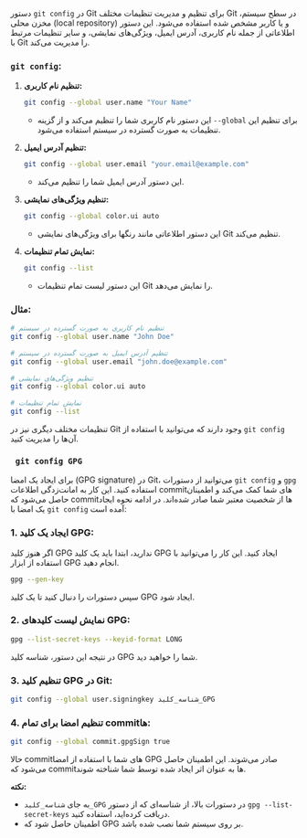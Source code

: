 دستور `git config` در Git برای تنظیم و مدیریت تنظیمات مختلف Git در سطح سیستم، مخزن محلی (local repository) و یا کاربر مشخص شده استفاده می‌شود. این دستور اطلاعاتی از جمله نام کاربری، آدرس ایمیل، ویژگی‌های نمایشی، و سایر تنظیمات مرتبط با Git را مدیریت می‌کند.

### `git config`:

1. **تنظیم نام کاربری:**
   ```bash
   git config --global user.name "Your Name"
   ```
   - این دستور نام کاربری شما را تنظیم می‌کند و از گزینه `--global` برای تنظیم این تنظیمات به صورت گسترده در سیستم استفاده می‌شود.

2. **تنظیم آدرس ایمیل:**
   ```bash
   git config --global user.email "your.email@example.com"
   ```
   - این دستور آدرس ایمیل شما را تنظیم می‌کند.

3. **تنظیم ویژگی‌های نمایشی:**
   ```bash
   git config --global color.ui auto
   ```
   - این دستور اطلاعاتی مانند رنگها برای ویژگی‌های نمایشی Git تنظیم می‌کند.

4. **نمایش تمام تنظیمات:**
   ```bash
   git config --list
   ```
   - این دستور لیست تمام تنظیمات Git را نمایش می‌دهد.

### مثال:

```bash
# تنظیم نام کاربری به صورت گسترده در سیستم
git config --global user.name "John Doe"

# تنظیم آدرس ایمیل به صورت گسترده در سیستم
git config --global user.email "john.doe@example.com"

# تنظیم ویژگی‌های نمایشی
git config --global color.ui auto

# نمایش تمام تنظیمات
git config --list
```

تنظیمات مختلف دیگری نیز در Git وجود دارند که می‌توانید با استفاده از `git config` آن‌ها را مدیریت کنید.





### ` git config GPG`

برای ایجاد یک امضا (GPG signature) در Git، می‌توانید از دستورات `git config` و `gpg` استفاده کنید. این کار به امانت‌زدگی اطلاعات commit‌های شما کمک می‌کند و اطمینان حاصل می‌شود که commit‌ها از شخصیت معتبر شما صادر شده‌اند. در ادامه نحوه ایجاد یک امضا با `git config` آمده است:

### 1. ایجاد یک کلید GPG:

اگر هنوز کلید GPG ندارید، ابتدا باید یک کلید GPG ایجاد کنید. این کار را می‌توانید با استفاده از ابزار GPG انجام دهید.

```bash
gpg --gen-key
```

سپس دستورات را دنبال کنید تا یک کلید GPG ایجاد شود.

### 2. نمایش لیست کلیدهای GPG:

```bash
gpg --list-secret-keys --keyid-format LONG
```

در نتیجه این دستور، شناسه کلید GPG شما را خواهید دید.

### 3. تنظیم کلید GPG در Git:

```bash
git config --global user.signingkey شناسه_کلید_GPG
```

### 4. تنظیم امضا برای تمام commit‌ها:

```bash
git config --global commit.gpgSign true
```

حالا commit‌های شما با استفاده از امضا GPG صادر می‌شوند. این اطمینان حاصل می‌شود که commit‌ها به عنوان اثر ایجاد شده توسط شما شناخته شوند.

**نکته:**
- به جای `شناسه_کلید_GPG` در دستورات بالا، از شناسه‌ای که از دستور `gpg --list-secret-keys` دریافت کرده‌اید، استفاده کنید.
- اطمینان حاصل شود که GPG بر روی سیستم شما نصب شده باشد.
